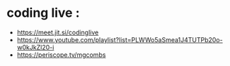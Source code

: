 # coding live :

- https://meet.jit.si/codinglive
- https://www.youtube.com/playlist?list=PLWWo5aSmea1J4TUTPb20o-w0kJkZl20-i
- https://periscope.tv/mgcombs
